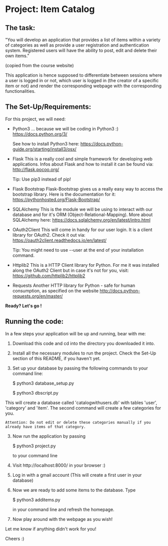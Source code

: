 # Project: Item Catalog

## The task:

"You will develop an application that provides a list of items within a variety of categories as well as provide a user registration and authentication system. Registered users will have the ability to post, edit and delete their own items."

(copied from the course website)

This application is hence supposed to differentiate between sessions where a user is logged in or not, which user is logged in (the creator of a specific item or not) and render the corresponding webpage with the corresponding functionalities.

## The Set-Up/Requirements:

For this project, we will need:

- Python3
... because we will be coding in Python3 :)
https://docs.python.org/3/

    See how to install Python3 here:
    https://docs.python-guide.org/starting/install3/osx/

- Flask
This is a really cool and simple framework for developing
web applications.
Infos about Flask and how to install it can be found via:
http://flask.pocoo.org/

    Tip: Use pip3 instead of pip!

- Flask Bootstrap
Flask-Bootstrap gives us a really easy way to access the
bootstrap library. Here is the documentation for it:
https://pythonhosted.org/Flask-Bootstrap/

- SQLAlchemy
This is the module we will be using to interact with our database and for it's ORM (Object-Relational-Mapping).
More about SQLAlchemy here:
https://docs.sqlalchemy.org/en/latest/intro.html

- OAuth2Client
This will come in handy for our user login. It is a client library for OAuth2. Check it out via:
https://oauth2client.readthedocs.io/en/latest/

    Tip: You might need to use --user at the end of your installation command.

- Httplib2
This is a HTTP Client library for Python. For me it was installed along the OAuth2 Client but in case it's not for you, visit:
https://github.com/httplib2/httplib2

- Requests
Another HTTP library for Python - safe for human consumption, as specified on the website
http://docs.python-requests.org/en/master/

<b>Ready? Let's go !</b>

## Running the code:

In a few steps your application will be up and running, bear with me:

1) Download this code and cd into the directory you downloaded it into.

2) Install all the necessary modules to run the project. Check the Set-Up section of this README, if you haven't yet.

2) Set up your database by passing the following commands to your command line:

    $ python3 database_setup.py

    $ python3 dbscript.py

This will create a database called 'catalogwithusers.db' with tables 'user', 'category' and 'item'. The second command will create a few categories for you.

    Attention: Do not edit or delete these categories manually if you already have items of that category.


3) Now run the application by passing

    $ python3 project.py

    to your command line

4) Visit http://localhost:8000/ in your browser :)

5) Log in with a gmail account (This will create a first user in your database)

6) Now we are ready to add some items to the database. Type

    $ python3 additems.py

    in your command line and refresh the homepage.

7) Now play around with the webpage as you wish!


Let me know if anything didn't work for you!

Cheers :)